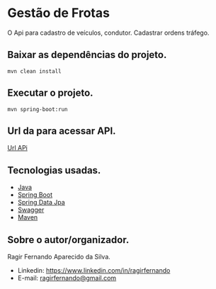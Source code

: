 # Gestão de Frotas
O Api para cadastro de veículos, condutor. Cadastrar ordens tráfego.

## Baixar as dependências do projeto.
```
mvn clean install
```

## Executar o projeto.
```
mvn spring-boot:run
```

## Url da para acessar API.
[Url APi ](https://ragir-ordem-trafego.herokuapp.com/swagger-ui.html)

## Tecnologias usadas.
* [Java](https://www.java.com/pt_BR/)
* [Spring Boot](https://spring.io/projects/spring-boot)
* [Spring Data Jpa](https://spring.io/projects/spring-data)
* [Swagger](https://swagger.io/)
* [Maven](https://maven.apache.org/)

## Sobre o autor/organizador.
Ragir Fernando Aparecido da Silva.

* Linkedin: https://www.linkedin.com/in/ragirfernando
* E-mail: ragirfernando@gmail.com

